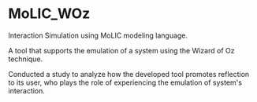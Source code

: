 # MoLIC_WOz
Interaction Simulation using MoLIC modeling language.

A tool that supports the emulation of a system using the Wizard of Oz technique.

Conducted a study to analyze how the developed tool promotes reflection to its user, who plays the    role of experiencing the emulation of system's interaction.
